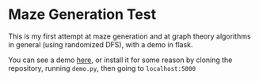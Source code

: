 # Maze Generation Test
This is my first attempt at maze generation and at graph theory algorithms in general (using randomized DFS), with a demo in flask.

You can see a demo [here](https://mazegeneration-test.onrender.com/), or install it for some reason by cloning the repository, running `demo.py`, then going to `localhost:5000`